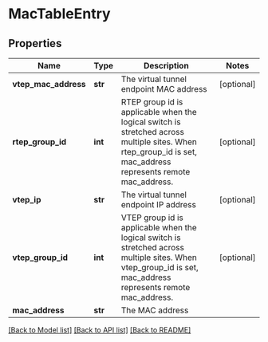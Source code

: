 # MacTableEntry

## Properties
Name | Type | Description | Notes
------------ | ------------- | ------------- | -------------
**vtep_mac_address** | **str** | The virtual tunnel endpoint MAC address | [optional] 
**rtep_group_id** | **int** | RTEP group id is applicable when the logical switch is stretched across multiple sites. When rtep_group_id is set, mac_address represents remote mac_address.  | [optional] 
**vtep_ip** | **str** | The virtual tunnel endpoint IP address | [optional] 
**vtep_group_id** | **int** | VTEP group id is applicable when the logical switch is stretched across multiple sites. When vtep_group_id is set, mac_address represents remote mac_address.  | [optional] 
**mac_address** | **str** | The MAC address | 

[[Back to Model list]](../README.md#documentation-for-models) [[Back to API list]](../README.md#documentation-for-api-endpoints) [[Back to README]](../README.md)

